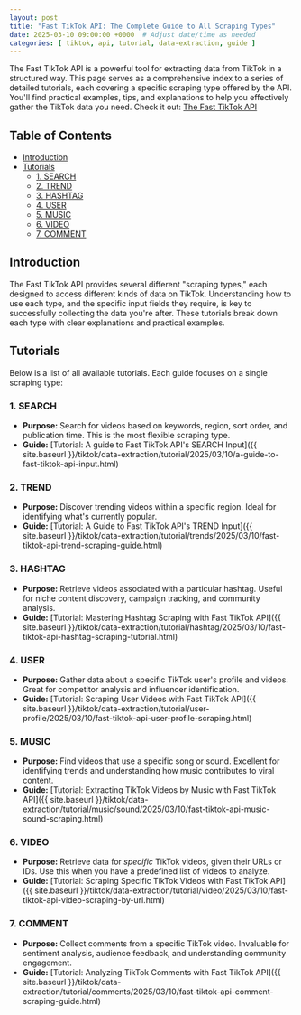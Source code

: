 ```yaml
---
layout: post 
title: "Fast TikTok API: The Complete Guide to All Scraping Types"
date: 2025-03-10 09:00:00 +0000  # Adjust date/time as needed
categories: [ tiktok, api, tutorial, data-extraction, guide ]
---
```


The Fast TikTok API is a powerful tool for extracting data from TikTok in a structured way. This page serves as a
comprehensive index to a series of detailed tutorials, each covering a specific scraping type offered by the API. You'll
find practical examples, tips, and explanations to help you effectively gather the TikTok data you need.
Check it out: [The Fast TikTok API](https://apify.com/novi/fast-tiktok-api)

## Table of Contents

* [Introduction](#introduction)
* [Tutorials](#tutorials)
    * [1. SEARCH](#1-search)
    * [2. TREND](#2-trend)
    * [3. HASHTAG](#3-hashtag)
    * [4. USER](#4-user)
    * [5. MUSIC](#5-music)
    * [6. VIDEO](#6-video)
    * [7. COMMENT](#7-comment)

## Introduction

The Fast TikTok API provides several different "scraping types," each designed to access different kinds of data on
TikTok. Understanding how to use each type, and the specific input fields they require, is key to successfully
collecting the data you're after. These tutorials break down each type with clear explanations and practical examples.

## Tutorials

Below is a list of all available tutorials. Each guide focuses on a single scraping type:

### 1. SEARCH

* **Purpose:** Search for videos based on keywords, region, sort order, and publication time. This is the most flexible
  scraping type.
* **Guide:** [Tutorial: A guide to Fast TikTok API's SEARCH Input]({{ site.baseurl
  }}/tiktok/data-extraction/tutorial/2025/03/10/a-guide-to-fast-tiktok-api-input.html)

### 2. TREND

* **Purpose:** Discover trending videos within a specific region. Ideal for identifying what's currently popular.
* **Guide:** [Tutorial: A Guide to Fast TikTok API's TREND Input]({{ site.baseurl
  }}/tiktok/data-extraction/tutorial/trends/2025/03/10/fast-tiktok-api-trend-scraping-guide.html)

### 3. HASHTAG

* **Purpose:** Retrieve videos associated with a particular hashtag. Useful for niche content discovery, campaign
  tracking, and community analysis.
* **Guide:** [Tutorial: Mastering Hashtag Scraping with Fast TikTok API]({{ site.baseurl
  }}/tiktok/data-extraction/tutorial/hashtag/2025/03/10/fast-tiktok-api-hashtag-scraping-tutorial.html)

### 4. USER

* **Purpose:** Gather data about a specific TikTok user's profile and videos. Great for competitor analysis and
  influencer identification.
* **Guide:** [Tutorial: Scraping User Videos with Fast TikTok API]({{ site.baseurl
  }}/tiktok/data-extraction/tutorial/user-profile/2025/03/10/fast-tiktok-api-user-profile-scraping.html)

### 5. MUSIC

* **Purpose:** Find videos that use a specific song or sound. Excellent for identifying trends and understanding how
  music contributes to viral content.
* **Guide:** [Tutorial: Extracting TikTok Videos by Music with Fast TikTok API]({{ site.baseurl
  }}/tiktok/data-extraction/tutorial/music/sound/2025/03/10/fast-tiktok-api-music-sound-scraping.html)

### 6. VIDEO

* **Purpose:** Retrieve data for *specific* TikTok videos, given their URLs or IDs. Use this when you have a predefined
  list of videos to analyze.
* **Guide:** [Tutorial: Scraping Specific TikTok Videos with Fast TikTok API]({{ site.baseurl
  }}/tiktok/data-extraction/tutorial/video/2025/03/10/fast-tiktok-api-video-scraping-by-url.html)

### 7. COMMENT

* **Purpose:** Collect comments from a specific TikTok video. Invaluable for sentiment analysis, audience feedback, and
  understanding community engagement.
* **Guide:** [Tutorial: Analyzing TikTok Comments with Fast TikTok API]({{ site.baseurl
  }}/tiktok/data-extraction/tutorial/comments/2025/03/10/fast-tiktok-api-comment-scraping-guide.html)

